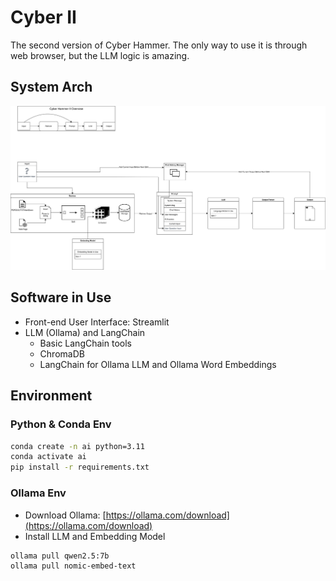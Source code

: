 # Cyber II
The second version of Cyber Hammer. The only way to use it is through web browser, but the LLM logic is amazing.

## System Arch

![](./doc/pic/cyber.svg)

## Software in Use

* Front-end User Interface: Streamlit
* LLM (Ollama) and LangChain
    * Basic LangChain tools
    * ChromaDB
    * LangChain for Ollama LLM and Ollama Word Embeddings

## Environment

### Python & Conda Env

```bash
conda create -n ai python=3.11
conda activate ai
pip install -r requirements.txt
```

### Ollama Env

* Download Ollama: [https://ollama.com/download](https://ollama.com/download)
* Install LLM and Embedding Model

```bash
ollama pull qwen2.5:7b
ollama pull nomic-embed-text
```
